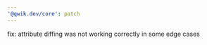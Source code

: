 ```yaml
---
'@qwik.dev/core': patch
---
```


fix: attribute diffing was not working correctly in some edge cases
